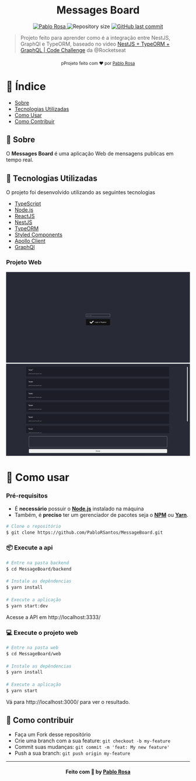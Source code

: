 <h1 align="center">
   Messages Board
</h1>

<p align="center">

   <a href="https://www.linkedin.com/in/pablo-rosa-68136a1b2/">
      <img alt="Pablo Rosa" src="https://img.shields.io/badge/-Pablo Rosa-282a36?style=flat&logo=Linkedin&logoColor=white" />
   </a>
  <img alt="Repository size" src="https://img.shields.io/github/languages/code-size/PabloRSantos/Proffy?color=282a36&label=repo%20size">

  <a href="https://github.com/PabloRSantos/proffy/commits/master">
    <img alt="GitHub last commit" src="https://img.shields.io/github/last-commit/PabloRSantos/MessageBoard?color=282a36">
  </a>

</p>

> Projeto feito para aprender como é a integração entre NestJS, GraphQl e TypeORM, baseado no video [NestJS + TypeORM + GraphQL | Code Challenge](https://www.youtube.com/watch?v=nDN4JRbFEns&ab_channel=Rocketseat) da @Rocketseat


<div align="center">
  <sub>pProjeto feito com ❤︎ por
    <a href="https://github.com/PabloRSantos">Pablo Rosa</a>
  </sub>
</div>

# :pushpin: Índice

- [Sobre](#sobre)
- [Tecnologias Utilizadas](#tecnologias-utilizadas)
- [Como Usar](#como-usar)
- [Como Contribuir](#como-contribuir)

<a id="sobre"></a>

## :bookmark: Sobre

O <strong>Messages Board</strong> é uma aplicação Web de mensagens publicas em tempo real.


<a id="tecnologias-utilizadas"></a>

## :rocket: Tecnologias Utilizadas

O projeto foi desenvolvido utilizando as seguintes tecnologias

- [TypeScript](https://www.typescriptlang.org/)
- [Node.js](https://nodejs.org/en/)
- [ReactJS](https://reactjs.org/)
- [NestJS](https://nestjs.com/)
- [TypeORM](https://typeorm.io/#/)
- [Styled Components](https://styled-components.com/)
- [Apollo Client](https://www.apollographql.com/docs/react/)
- [GraphQl](https://graphql.org/)

### Projeto Web
<div>
   <img src="./.github/Login.png" >
   <img src="./.github/messages.png" >
</div>

<a id="como-usar"></a>

# :construction_worker: Como usar
  ### **Pré-requisitos**

  - É **necessário** possuir o **[Node.js](https://nodejs.org/en/)** instalado na máquina
  - Também, é **preciso** ter um gerenciador de pacotes seja o **[NPM](https://www.npmjs.com/)** ou **[Yarn](https://yarnpkg.com/)**.

```bash
# Clone o repositório
$ git clone https://github.com/PabloRSantos/MessageBoard.git
```
### 📦 Execute a api

```bash
# Entre na pasta backend
$ cd MessageBoard/backend

# Instale as depêndencias
$ yarn install

# Execute a aplicação
$ yarn start:dev
```
Acesse a API em http://localhost:3333/

### 💻 Execute o projeto web

```bash
# Entre na pasta web
$ cd MessageBoard/web

# Instale as depêndencias
$ yarn install

# Execute a aplicação
$ yarn start
```
Vá para http://localhost:3000/ para ver o resultado.

<a id="como-contribuir"></a>

## :tada: Como contribuir

- Faça um Fork desse repositório
- Crie uma branch com a sua feature: `git checkout -b my-feature`
- Commit suas mudanças: `git commit -m 'feat: My new feature'`
- Push a sua branch: `git push origin my-feature`

---

<h4 align="center">
    Feito com 💜 by <a href="https://www.linkedin.com/in/pablo-rosa-68136a1b2/" target="_blank">Pablo Rosa</a>
</h4>
